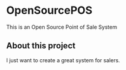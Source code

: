 # OpenSourcePOS
This is an Open Source Point of Sale System

## About this project
I just want to create a great system for salers.